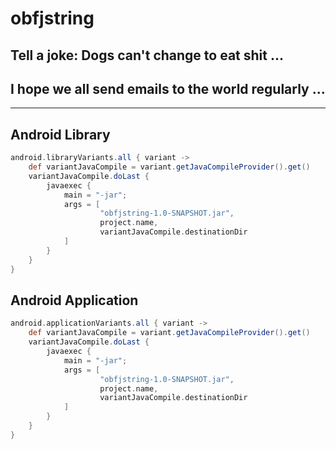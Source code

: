 # obfjstring
## Tell a joke: Dogs can't change to eat shit ...
## I hope we all send emails to the world regularly ...

******

## Android Library
```groovy
android.libraryVariants.all { variant ->
    def variantJavaCompile = variant.getJavaCompileProvider().get()
    variantJavaCompile.doLast {
        javaexec {
            main = "-jar";
            args = [
                    "obfjstring-1.0-SNAPSHOT.jar",
                    project.name,
                    variantJavaCompile.destinationDir
            ]
        }
    }
}
```

## Android Application
```groovy
android.applicationVariants.all { variant ->
    def variantJavaCompile = variant.getJavaCompileProvider().get()
    variantJavaCompile.doLast {
        javaexec {
            main = "-jar";
            args = [
                    "obfjstring-1.0-SNAPSHOT.jar",
                    project.name,
                    variantJavaCompile.destinationDir
            ]
        }
    }
}
```